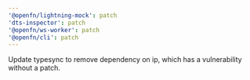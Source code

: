 ```yaml
---
'@openfn/lightning-mock': patch
'dts-inspector': patch
'@openfn/ws-worker': patch
'@openfn/cli': patch
---
```


Update typesync to remove dependency on ip, which has a vulnerability without a patch.
